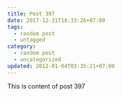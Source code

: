```yaml
---
title: Post 397
date: 2017-12-31T18:33:26+07:00
tags:
  - random post
  - untagged
category:
  - random post
  - uncategorized
updated: 2012-01-04T03:35:21+07:00
---
```

This is content of post 397